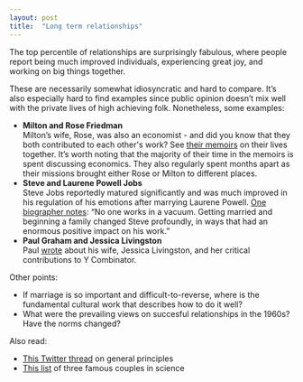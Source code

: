 ```yaml
---
layout: post
title:  "Long term relationships"
---
```


The top percentile of relationships are surprisingly fabulous, where people report being much improved individuals, experiencing great joy, and working on big things together.

These are necessarily somewhat idiosyncratic and hard to compare. It’s also especially hard to find examples since public opinion doesn’t mix well with the private lives of high achieving folk. Nonetheless, some examples:

- **Milton and Rose Friedman**\
Milton’s wife, Rose, was also an economist - and did you know that they both contributed to each other's work? See [their memoirs](https://www.amazon.com/Two-Lucky-People-Milton-Friedman/dp/0226264149) on their lives together. It’s worth noting that the majority of their time in the memoirs is spent discussing economics. They also regularly spent months apart as their missions brought either Rose or Milton to different places.
- **Steve and Laurene Powell Jobs**\
Steve Jobs reportedly matured significantly and was much improved in his regulation of his emotions after marrying Laurene Powell. [One biographer notes](https://en.m.wikipedia.org/wiki/Becoming_Steve_Jobs): “No one works in a vacuum. Getting married and beginning a family changed Steve profoundly, in ways that had an enormous positive impact on his work.”
- **Paul Graham and Jessica Livingston**\
Paul [wrote](https://paulgraham.com/jessica.html) about his wife, Jessica Livingston, and her critical contributions to Y Combinator.

Other points:

- If marriage is so important and difficult-to-reverse, where is the fundamental cultural work that describes how to do it well?
- What were the prevailing views on succesful relationships in the 1960s? Have the norms changed?

Also read:
- [This Twitter thread](https://twitter.com/sweatystartup/status/1744728268123914591) on general principles
- [This list](https://britishlibrary.typepad.co.uk/science/2014/02/scientists-in-love.html) of three famous couples in science